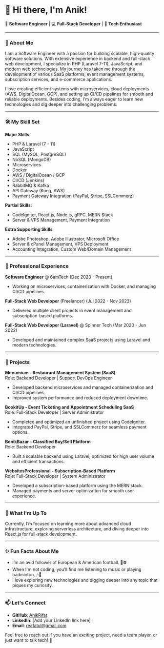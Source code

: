 # 👋 Hi there, I'm Anik! 

🚀 **Software Engineer** | 💻 **Full-Stack Developer** | 🎨 **Tech Enthusiast**

---

### 🌟 About Me

I am a Software Engineer with a passion for building scalable, high-quality software solutions. With extensive experience in backend and full-stack web development, I specialize in PHP (Laravel 7-11), JavaScript, and modern web technologies. My journey has taken me through the development of various SaaS platforms, event management systems, subscription services, and e-commerce applications. 

I love creating efficient systems with microservices, cloud deployments (AWS, DigitalOcean, GCP), and setting up CI/CD pipelines for smooth and reliable deployments. Besides coding, I'm always eager to learn new technologies and dig deeper into challenging problems.

---

### 🛠️ My Skill Set

**Major Skills**:
- PHP & Laravel (7 - 11)
- JavaScript
- SQL (MySQL, PostgreSQL)
- NoSQL (MongoDB)
- Microservices
- Docker
- AWS / DigitalOcean / GCP
- CI/CD (Jenkins)
- RabbitMQ & Kafka
- API Gateway (Kong, AWS)
- Payment Gateway Integration (PayPal, Stripe, SSLCommerz)

**Partial Skills**:
- CodeIgniter, React.js, Node.js, gRPC, MERN Stack
- Server & VPS Management, Payment Integration

**Extra Supporting Skills**:
- Adobe Photoshop, Adobe Illustrator, Microsoft Office
- Server & cPanel Management, VPS Deployment
- Accounting Integration, Custom Web/Domain Management

---

### 💼 Professional Experience

**Software Engineer** @ 6amTech (Dec 2023 - Present)  
- Working on microservices, containerization with Docker, and managing CI/CD pipelines.

**Full-Stack Web Developer** (Freelancer) (Jul 2022 - Nov 2023)  
- Delivered multiple client projects in event management and subscription-based platforms.

**Full-Stack Web Developer (Laravel)** @ Spinner Tech (Mar 2020 - Jun 2022)  
- Developed and maintained complex SaaS projects using Laravel and modern technologies.

---

### 🚀 Projects

**Menumium - Restaurant Management System (SaaS)**  
Role: Backend Developer | Support DevOps Engineer  
- Developed backend microservices and managed containerization and CI/CD pipelines.
- Improved system performance and reduced deployment downtime.

**BookitUp - Event Ticketing and Appointment Scheduling SaaS**  
Role: Full-Stack Developer | Server Administrator  
- Completed and optimized an unfinished project using CodeIgniter.
- Integrated PayPal, Stripe, and SSLCommerz for seamless payment options.

**BonikBazar - Classified Buy/Sell Platform**  
Role: Backend Developer  
- Built a scalable backend using Laravel, optimized for high user volume and efficient transactions.

**WebsitesProfessional - Subscription-Based Platform**  
Role: Full-Stack Developer | System Administrator  
- Developed a subscription-based platform using the MERN stack.
- Managed payments and server optimization for smooth user experience.

---

### 🌱 What I'm Up To

Currently, I’m focused on learning more about advanced cloud infrastructure, exploring serverless architecture, and diving deeper into React.js for full-stack development.

---

### ✨ Fun Facts About Me

- I’m an avid follower of European & American football. 🏈⚽
- When I'm not coding, you'll find me listening to music or playing badminton. 🎶🏸
- I love exploring new technologies and digging deeper into any topic that piques my curiosity.

---

### 📫 Let's Connect

- **GitHub**: [AnikRifat](https://github.com/AnikRifat)
- **LinkedIn**: [Add your LinkedIn link here]
- **Email**: reafatul@gmail.com

Feel free to reach out if you have an exciting project, need a team player, or just want to talk tech! 🚀
